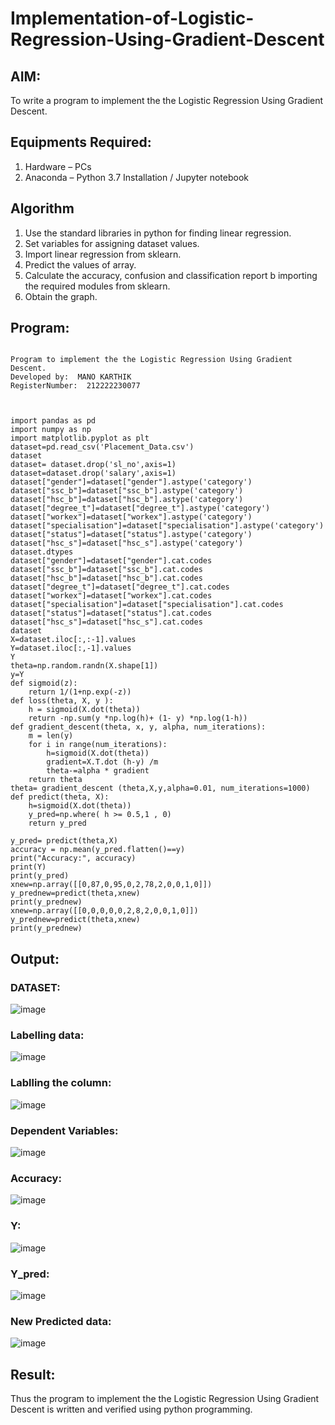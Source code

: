 # Implementation-of-Logistic-Regression-Using-Gradient-Descent

## AIM:
To write a program to implement the the Logistic Regression Using Gradient Descent.

## Equipments Required:
1. Hardware – PCs
2. Anaconda – Python 3.7 Installation / Jupyter notebook

## Algorithm
1. Use the standard libraries in python for finding linear regression.
2. Set variables for assigning dataset values.
3. Import linear regression from sklearn.
4. Predict the values of array.
5. Calculate the accuracy, confusion and classification report b   importing     the required modules from sklearn.
6. Obtain the graph.
 

## Program:
```

Program to implement the the Logistic Regression Using Gradient Descent.
Developed by:  MANO KARTHIK
RegisterNumber:  212222230077



import pandas as pd
import numpy as np
import matplotlib.pyplot as plt
dataset=pd.read_csv('Placement_Data.csv')
dataset
dataset= dataset.drop('sl_no',axis=1)
dataset=dataset.drop('salary',axis=1)
dataset["gender"]=dataset["gender"].astype('category')
dataset["ssc_b"]=dataset["ssc_b"].astype('category')
dataset["hsc_b"]=dataset["hsc_b"].astype('category')
dataset["degree_t"]=dataset["degree_t"].astype('category')
dataset["workex"]=dataset["workex"].astype('category')
dataset["specialisation"]=dataset["specialisation"].astype('category')
dataset["status"]=dataset["status"].astype('category')
dataset["hsc_s"]=dataset["hsc_s"].astype('category')
dataset.dtypes
dataset["gender"]=dataset["gender"].cat.codes
dataset["ssc_b"]=dataset["ssc_b"].cat.codes
dataset["hsc_b"]=dataset["hsc_b"].cat.codes
dataset["degree_t"]=dataset["degree_t"].cat.codes
dataset["workex"]=dataset["workex"].cat.codes
dataset["specialisation"]=dataset["specialisation"].cat.codes
dataset["status"]=dataset["status"].cat.codes
dataset["hsc_s"]=dataset["hsc_s"].cat.codes
dataset
X=dataset.iloc[:,:-1].values
Y=dataset.iloc[:,-1].values
Y
theta=np.random.randn(X.shape[1])
y=Y
def sigmoid(z):
    return 1/(1+np.exp(-z))
def loss(theta, X, y ):
    h = sigmoid(X.dot(theta)) 
    return -np.sum(y *np.log(h)+ (1- y) *np.log(1-h))
def gradient_descent(theta, x, y, alpha, num_iterations):
    m = len(y)
    for i in range(num_iterations):
        h=sigmoid(X.dot(theta))
        gradient=X.T.dot (h-y) /m
        theta-=alpha * gradient
    return theta
theta= gradient_descent (theta,X,y,alpha=0.01, num_iterations=1000)
def predict(theta, X):
    h=sigmoid(X.dot(theta))
    y_pred=np.where( h >= 0.5,1 , 0)
    return y_pred

y_pred= predict(theta,X)
accuracy = np.mean(y_pred.flatten()==y) 
print("Accuracy:", accuracy)
print(Y)
print(y_pred)
xnew=np.array([[0,87,0,95,0,2,78,2,0,0,1,0]])
y_prednew=predict(theta,xnew)
print(y_prednew)
xnew=np.array([[0,0,0,0,0,2,8,2,0,0,1,0]])
y_prednew=predict(theta,xnew)
print(y_prednew)
```

## Output:
### DATASET:
![image](https://github.com/saiganesh2006/-Implementation-of-Logistic-Regression-Using-Gradient-Descent/assets/145742342/aff65980-3f28-43fb-87f2-3b9c04bcc864)

### Labelling data:
![image](https://github.com/saiganesh2006/-Implementation-of-Logistic-Regression-Using-Gradient-Descent/assets/145742342/a0594701-4491-4dc4-abd5-27db857b44a1)

### Lablling the column:
![image](https://github.com/saiganesh2006/-Implementation-of-Logistic-Regression-Using-Gradient-Descent/assets/145742342/e2fc4c59-0930-4f75-8e01-ea596614a294)

### Dependent Variables:
![image](https://github.com/saiganesh2006/-Implementation-of-Logistic-Regression-Using-Gradient-Descent/assets/145742342/d3a47afa-ad0d-4243-a0b7-fbcd3e815f15)

### Accuracy:
![image](https://github.com/saiganesh2006/-Implementation-of-Logistic-Regression-Using-Gradient-Descent/assets/145742342/ee265fd4-158a-4a61-8b73-ed5d39945164)

### Y:
![image](https://github.com/saiganesh2006/-Implementation-of-Logistic-Regression-Using-Gradient-Descent/assets/145742342/844eaea5-0f1e-4c0d-a3b5-970810c16b6c)

### Y_pred:
![image](https://github.com/saiganesh2006/-Implementation-of-Logistic-Regression-Using-Gradient-Descent/assets/145742342/3bdb6e06-66cd-4337-8e7d-b6d65f3994d4)

### New Predicted data:
![image](https://github.com/saiganesh2006/-Implementation-of-Logistic-Regression-Using-Gradient-Descent/assets/145742342/39580a6d-b292-4ea8-a792-c2fc47046690)

## Result:
Thus the program to implement the the Logistic Regression Using Gradient Descent is written and verified using python programming.
